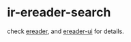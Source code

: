 # ir-ereader-search

check [ereader](./ereader/README.md), and [ereader-ui](./ereader-ui/README.md) for details.